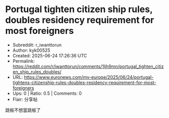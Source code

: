 # Portugal tighten citizen ship rules, doubles residency requirement for most foreigners

- Subreddit: r_iwanttorun
- Author: kyk00525
- Created: 2025-06-24 17:26:36 UTC
- Permalink: https://reddit.com/r/iwanttorun/comments/1ljh9mn/portugal_tighten_citizen_ship_rules_doubles/
- URL: https://www.euronews.com/my-europe/2025/06/24/portugal-tightens-citizenship-rules-doubles-residency-requirement-for-most-foreigners
- Ups: 0 | Ratio: 0.5 | Comments: 0
- Flair: 分享帖


跳板不想當跳板了

